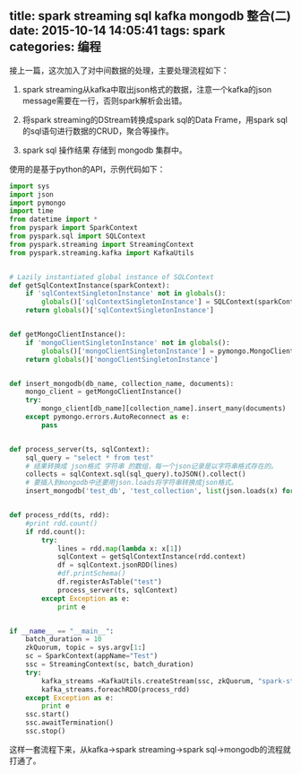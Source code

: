 title: spark streaming sql kafka mongodb 整合(二)
date: 2015-10-14 14:05:41
tags: spark
categories: 编程
---


接上一篇，这次加入了对中间数据的处理，主要处理流程如下：
1. spark streaming从kafka中取出json格式的数据，注意一个kafka的json message需要在一行，否则spark解析会出错。

2. 将spark streaming的DStream转换成spark sql的Data Frame，用spark sql的sql语句进行数据的CRUD，聚合等操作。

2. spark sql 操作结果 存储到 mongodb 集群中。

<!-- more -->

使用的是基于python的API，示例代码如下：

```python
import sys
import json
import pymongo
import time
from datetime import *
from pyspark import SparkContext
from pyspark.sql import SQLContext
from pyspark.streaming import StreamingContext
from pyspark.streaming.kafka import KafkaUtils


# Lazily instantiated global instance of SQLContext
def getSqlContextInstance(sparkContext):
    if 'sqlContextSingletonInstance' not in globals():
        globals()['sqlContextSingletonInstance'] = SQLContext(sparkContext)
    return globals()['sqlContextSingletonInstance']


def getMongoClientInstance():
    if 'mongoClientSingletonInstance' not in globals():
        globals()['mongoClientSingletonInstance'] = pymongo.MongoClient('mongo-rs0, mongo-rs1, mongo-rs2', 27017)
    return globals()['mongoClientSingletonInstance']


def insert_mongodb(db_name, collection_name, documents):
    mongo_client = getMongoClientInstance()
    try:
        mongo_client[db_name][collection_name].insert_many(documents)
    except pymongo.errors.AutoReconnect as e:
        pass


def process_server(ts, sqlContext):
    sql_query = "select * from test"
    # 结果转换成 json格式 字符串 的数组，每一个json记录是以字符串格式存在的。
    collects = sqlContext.sql(sql_query).toJSON().collect()
    # 要插入到mongodb中还要用json.loads将字符串转换成json格式。      
    insert_mongodb('test_db', 'test_collection', list(json.loads(x) for x in collects))


def process_rdd(ts, rdd):
    #print rdd.count()
    if rdd.count():
        try:
            lines = rdd.map(lambda x: x[1])
            sqlContext = getSqlContextInstance(rdd.context)
            df = sqlContext.jsonRDD(lines)
            #df.printSchema()
            df.registerAsTable("test")
            process_server(ts, sqlContext)
        except Exception as e:
            print e        


if __name__ == "__main__":
    batch_duration = 10
    zkQuorum, topic = sys.argv[1:]
    sc = SparkContext(appName="Test")
    ssc = StreamingContext(sc, batch_duration)
    try:
        kafka_streams =KafkaUtils.createStream(ssc, zkQuorum, "spark-streaming-sql-mongodb-test-consumer", {topic: 1})
        kafka_streams.foreachRDD(process_rdd)
    except Exception as e:
        print e
    ssc.start()
    ssc.awaitTermination()
    ssc.stop()
```

这样一套流程下来，从kafka->spark streaming->spark sql->mongodb的流程就打通了。
